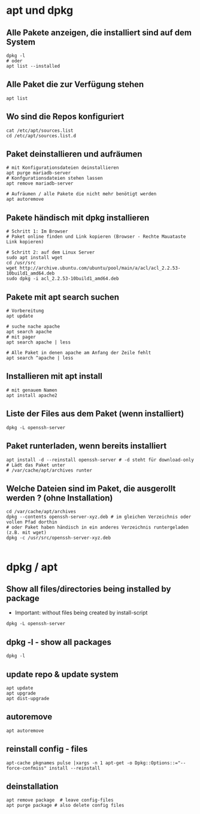 # apt und dpkg 

## Alle Pakete anzeigen, die installiert sind auf dem System 

```
dpkg -l 
# oder 
apt list --installed
```

## Alle Paket die zur Verfügung stehen 

```
apt list 
```

## Wo sind die Repos konfiguriert 

```
cat /etc/apt/sources.list 
cd /etc/apt/sources.list.d 
```


## Paket deinstallieren und aufräumen 

```
# mit Konfigurationsdateien deinstallieren
apt purge mariadb-server 
# Konfgurationsdateien stehen lassen
apt remove mariadb-server 

# Aufräumen / alle Pakete die nicht mehr benötigt werden
apt autoremove 
```

## Pakete händisch mit dpkg installieren 

```
# Schritt 1: Im Browser
# Paket online finden und Link kopieren (Browser - Rechte Mauataste Link kopieren) 

# Schritt 2: auf dem Linux Server
sudo apt install wget
cd /usr/src
wget http://archive.ubuntu.com/ubuntu/pool/main/a/acl/acl_2.2.53-10build1_amd64.deb
sudo dpkg -i acl_2.2.53-10build1_amd64.deb
```

## Pakete mit apt search suchen 

```
# Vorbereitung
apt update

# suche nache apache 
apt search apache 
# mit pager
apt search apache | less 

# Alle Paket in denen apache am Anfang der Zeile fehlt 
apt search ^apache | less

```

## Installieren mit apt install 

```
# mit genauem Namen 
apt install apache2 
```

## Liste der Files aus dem Paket (wenn installiert)

```
dpkg -L openssh-server 

```

## Paket runterladen, wenn bereits installiert 

```
apt install -d --reinstall openssh-server # -d steht für download-only
# Lädt das Paket unter 
# /var/cache/apt/archives runter 

```

## Welche Dateien sind im Paket, die ausgerollt werden ? (ohne Installation) 

```
cd /var/cache/apt/archives 
dpkg --contents openssh-server-xyz.deb # im gleichen Verzeichnis oder vollen Pfad dorthin
# oder Paket haben händisch in ein anderes Verzeichnis runtergeladen (z.B. mit wget)
dpkg -c /usr/src/openssh-server-xyz.deb


```

# dpkg / apt 

## Show all files/directories being installed by package 

  * Important: without files being created by install-script 
  
```
dpkg -L openssh-server 
```

## dpkg -l - show all packages 

```
dpkg -l 
```

## update repo & update system 
```
apt update 
apt upgrade 
apt dist-upgrade
```

## autoremove ## 
```
apt autoremove 
```

## reinstall config - files 

```
apt-cache pkgnames pulse |xargs -n 1 apt-get -o Dpkg::Options::="--force-confmiss" install --reinstall
```

## deinstallation 

```
apt remove package  # leave config-files 
apt purge package # also delete config files
```


